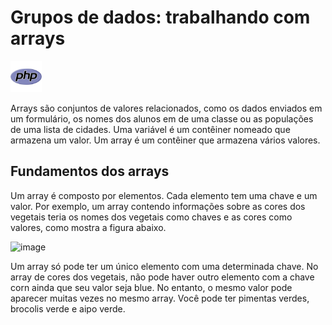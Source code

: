 # Grupos de dados: trabalhando com arrays
<code><img height="50" src="https://raw.githubusercontent.com/github/explore/80688e429a7d4ef2fca1e82350fe8e3517d3494d/topics/php/php.png"></code>

Arrays são conjuntos de valores relacionados, como os dados enviados em um formulário, os nomes dos alunos em de uma classe ou as populações de uma lista de cidades. Uma variável
é um contêiner nomeado que armazena um valor. Um array é um contêiner que armazena vários valores.

## Fundamentos dos arrays
Um array é composto por elementos. Cada elemento tem uma chave e um valor. Por exemplo, um array contendo informações sobre as cores dos vegetais teria os nomes dos vegetais como
chaves e as cores como valores, como mostra a figura abaixo.

![image](https://user-images.githubusercontent.com/80215258/135370507-160cb782-6985-4c02-a60d-ca6f06000818.png)

Um array só pode ter um único elemento com uma determinada chave. No array de cores dos vegetais, não pode haver outro elemento com a chave corn ainda que seu valor seja blue.
No entanto, o mesmo valor pode aparecer muitas vezes no mesmo array. Você pode ter pimentas verdes, brocolis verde e aipo verde.
